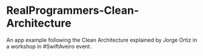 # RealProgrammers-Clean-Architecture
An app example following the Clean Architecture explained by Jorge Ortiz in a workshop in #SwiftAveiro event.
